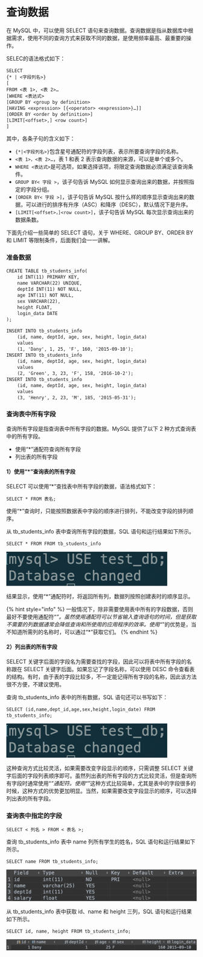 # 查询数据

在 MySQL 中，可以使用 SELECT 语句来查询数据。查询数据是指从数据库中根据需求，使用不同的查询方式来获取不同的数据，是使用频率最高、最重要的操作。

SELEC的语法格式如下：

```text
SELECT
{* | <字段列名>}
[
FROM <表 1>, <表 2>…
[WHERE <表达式>
[GROUP BY <group by definition>
[HAVING <expression> [{<operator> <expression>}…]]
[ORDER BY <order by definition>]
[LIMIT[<offset>,] <row count>]
]
```

其中，各条子句的含义如下：

* `{*|<字段列名>}`包含星号通配符的字段列表，表示所要查询字段的名称。
* `<表 1>，<表 2>…`，表 1 和表 2 表示查询数据的来源，可以是单个或多个。
* `WHERE <表达式>`是可选项，如果选择该项，将限定查询数据必须满足该查询条件。
* `GROUP BY< 字段 >`，该子句告诉 MySQL 如何显示查询出来的数据，并按照指定的字段分组。
* `[ORDER BY< 字段 >]`，该子句告诉 MySQL 按什么样的顺序显示查询出来的数据，可以进行的排序有升序（ASC）和降序（DESC），默认情况下是升序。
* `[LIMIT[<offset>，]<row count>]`，该子句告诉 MySQL 每次显示查询出来的数据条数。

下面先介绍一些简单的 SELECT 语句，关于 WHERE、GROUP BY、ORDER BY 和 LIMIT 等限制条件，后面我们会一一讲解。

### 准备数据

```text
CREATE TABLE tb_students_info(
    id INT(11) PRIMARY KEY,
    name VARCHAR(22) UNIQUE,
    deptId INT(11) NOT NULL,
    age INT(11) NOT NULL,
    sex VARCHAR(22),
    height FLOAT,
    login_data DATE
);
```

```text
INSERT INTO tb_students_info
    (id, name, deptId, age, sex, height, login_data)
    values
    (1, 'Dany', 1, 25, 'F', 160, '2015-09-10');
INSERT INTO tb_students_info
    (id, name, deptId, age, sex, height, login_data)
    values
    (2, 'Green', 3, 23, 'F', 158, '2016-10-2');
INSERT INTO tb_students_info
    (id, name, deptId, age, sex, height, login_data)
    values
    (3, 'Henry', 2, 23, 'M', 185, '2015-05-31');
```

### 查询表中所有字段

查询所有字段是指查询表中所有字段的数据。MySQL 提供了以下 2 种方式查询表中的所有字段。

* 使用“\*”通配符查询所有字段
* 列出表的所有字段

#### **1）使用“\*”查询表的所有字段**

SELECT 可以使用“\*”查找表中所有字段的数据，语法格式如下：

```text
SELECT * FROM 表名;
```

使用“\*”查询时，只能按照数据表中字段的顺序进行排列，不能改变字段的排列顺序。

从 tb\_students\_info 表中查询所有字段的数据，SQL 语句和运行结果如下所示。

```text
SELECT * FROM FROM tb_students_info
```

![](../.gitbook/assets/image%20%2825%29.png)

结果显示，使用“\*”通配符时，将返回所有列，数据列按照创建表时的顺序显示。

{% hint style="info" %}
一般情况下，除非需要使用表中所有的字段数据，否则最好不要使用通配符“_”。虽然使用通配符可以节省输入查询语句的时间，但是获取不需要的列数据通常会降低查询和所使用的应用程序的效率。使用“_”的优势是，当不知道所需列的名称时，可以通过“\*”获取它们。
{% endhint %}

#### **2）列出表的所有字段**

SELECT 关键字后面的字段名为需要查找的字段，因此可以将表中所有字段的名称跟在 SELECT 关键字后面。如果忘记了字段名称，可以使用 DESC 命令查看表的结构。有时，由于表的字段比较多，不一定能记得所有字段的名称，因此该方法很不方便，不建议使用。

查询 tb\_students\_info 表中的所有数据，SQL 语句还可以书写如下：

```text
SELECT (id,name,dept_id,age,sex,height,login_date) FROM tb_students_info;
```

![](../.gitbook/assets/image%20%2825%29.png)

这种查询方式比较灵活，如果需要改变字段显示的顺序，只需调整 SELECT 关键字后面的字段列表顺序即可。虽然列出表的所有字段的方式比较灵活，但是查询所有字段时通常使用“_”通配符。使用“_”这种方式比较简单，尤其是表中的字段很多的时候，这种方式的优势更加明显。当然，如果需要改变字段显示的顺序，可以选择列出表的所有字段。

### 查询表中指定的字段

```text
SELECT < 列名 > FROM < 表名 >;
```

查询 tb\_students\_info 表中 name 列所有学生的姓名，SQL 语句和运行结果如下所示。

```text
SELECT name FROM tb_students_info;
```

![](../.gitbook/assets/image%20%2850%29.png)

从 tb\_students\_info 表中获取 id、name 和 height 三列，SQL 语句和运行结果如下所示。

```text
SELECT id, name, height FROM tb_students_info;
```

![](../.gitbook/assets/image%20%2842%29.png)

